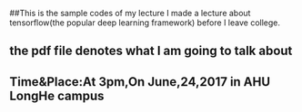 ##This is the sample codes of my lecture
I made a lecture about tensorflow(the popular deep learning framework)
before I leave college.
## the pdf file denotes what I am going to talk about
## Time&Place:At 3pm,On June,24,2017 in AHU LongHe campus
